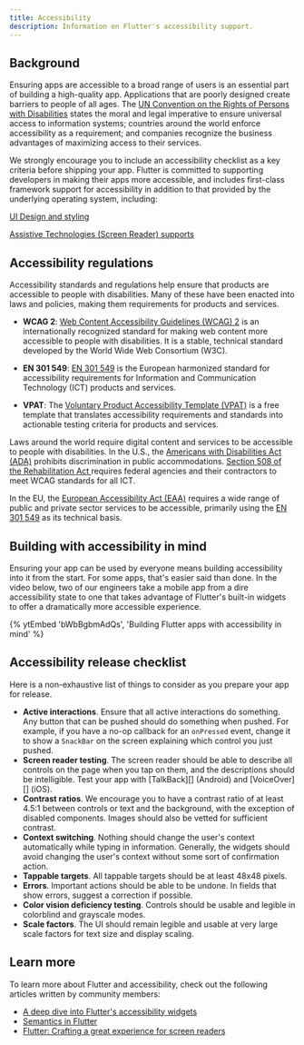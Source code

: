 ```yaml
---
title: Accessibility
description: Information on Flutter's accessibility support.
---
```


## Background
Ensuring apps are accessible to a broad range of users is an essential
part of building a high-quality app. Applications that are poorly
designed create barriers to people of all ages. The [UN Convention on
the Rights of Persons with Disabilities][CRPD] states the moral and legal
imperative to ensure universal access to information systems; countries
around the world enforce accessibility as a requirement; and companies
recognize the business advantages of maximizing access to their services.

We strongly encourage you to include an accessibility checklist
as a key criteria before shipping your app. Flutter is committed to
supporting developers in making their apps more accessible, and includes
first-class framework support for accessibility in addition to that
provided by the underlying operating system, including:

[UI Design and styling][]

[Assistive Technologies (Screen Reader) supports][]

[UI Design and styling]: /ui/accessibility/ui-design-and-styling
[Assistive Technologies (Screen Reader) supports]:/ui/accessibility/assistive-technologies

## Accessibility regulations

Accessibility standards and regulations help ensure that products are
accessible to people with disabilities. Many of these have been enacted into
laws and policies, making them requirements for products and services.

*   **WCAG 2**: [Web Content Accessibility Guidelines (WCAG) 2][] is an
internationally recognized standard for making web content more accessible
to people with disabilities. It is a stable, technical standard developed
by the World Wide Web Consortium (W3C).

*   **EN 301 549**: [EN 301 549][] is the European harmonized standard for
accessibility requirements for Information and Communication Technology (ICT)
products and services.

*   **VPAT**: The [Voluntary Product Accessibility Template (VPAT)][] is a
free template that translates accessibility requirements and standards into
 actionable testing criteria for products and services.

Laws around the world require digital content and services to be accessible
to people with disabilities.
In the U.S., the [Americans with Disabilities Act (ADA)][] prohibits
discrimination in public accommodations.
[Section 508 of the Rehabilitation Act ][] requires federal agencies and their
contractors to meet WCAG standards for all ICT. 

In the EU, the [European Accessibility Act (EAA)][] requires a wide range of
public and private sector services to be accessible, primarily using
the [EN 301 549][] as its technical basis.



[Web Content Accessibility Guidelines (WCAG) 2]: https://www.w3.org/WAI/standards-guidelines/wcag/
[EN 301 549]: https://www.etsi.org/deliver/etsi_en/301500_301599/301549/03.02.01_60/en_301549v030201p.pdf
[Voluntary Product Accessibility Template (VPAT)]: https://www.itic.org/policy/accessibility/vpat

[Americans with Disabilities Act (ADA)]: https://www.ada.gov/
[Section 508 of the Rehabilitation Act]: https://www.section508.gov/
[European Accessibility Act (EAA)]: https://commission.europa.eu/strategy-and-policy/policies/justice-and-fundamental-rights/disability/union-equality-strategy-rights-persons-disabilities-2021-2030/european-accessibility-act_en 


## Building with accessibility in mind

Ensuring your app can be used by everyone means building accessibility
into it from the start. For some apps, that's easier said than done.
In the video below, two of our engineers take a mobile app from a dire
accessibility state to one that takes advantage of Flutter's built-in
widgets to offer a dramatically more accessible experience.

{% ytEmbed 'bWbBgbmAdQs', 'Building Flutter apps with accessibility in mind' %}


## Accessibility release checklist

Here is a non-exhaustive list of things to consider as you prepare your
app for release.

* **Active interactions**. Ensure that all active interactions do
something. Any button that can
be pushed should do something when pushed. For example, if you have a
no-op callback for an `onPressed` event, change it to show a `SnackBar`
on the screen explaining which control you just pushed.
* **Screen reader testing**. The screen reader should be able to
describe all controls on the page when you tap on them, and the
descriptions should be intelligible. Test your app with [TalkBack][]
(Android) and [VoiceOver][] (iOS).
* **Contrast ratios**. We encourage you to have a contrast ratio of at
least 4.5:1 between controls or text and the background, with the
exception of disabled components. Images should also be vetted for
sufficient contrast.
* **Context switching**. Nothing should change the user's context
automatically while typing in information. Generally, the widgets
should avoid changing the user's context without some sort of
confirmation action.
* **Tappable targets**. All tappable targets should be at least 48x48
pixels.
* **Errors**. Important actions should be able to be undone. In fields
that show errors, suggest a correction if possible.
* **Color vision deficiency testing**. Controls should be usable and
legible in colorblind and grayscale modes.
* **Scale factors**. The UI should remain legible and usable at very
large scale factors for text size and display scaling.

## Learn more

To learn more about Flutter and accessibility, check out
the following articles written by community members:

* [A deep dive into Flutter's accessibility widgets][]
* [Semantics in Flutter][]
* [Flutter: Crafting a great experience for screen readers][]

[CRPD]: https://www.un.org/development/desa/disabilities/convention-on-the-rights-of-persons-with-disabilities/article-9-accessibility.html
[A deep dive into Flutter's accessibility widgets]: {{site.medium}}/flutter-community/a-deep-dive-into-flutters-accessibility-widgets-eb0ef9455bc
[Flutter: Crafting a great experience for screen readers]: https://blog.gskinner.com/archives/2022/09/flutter-crafting-a-great-experience-for-screen-readers.html
[Semantics in Flutter]: https://www.didierboelens.com/2018/07/semantics/
